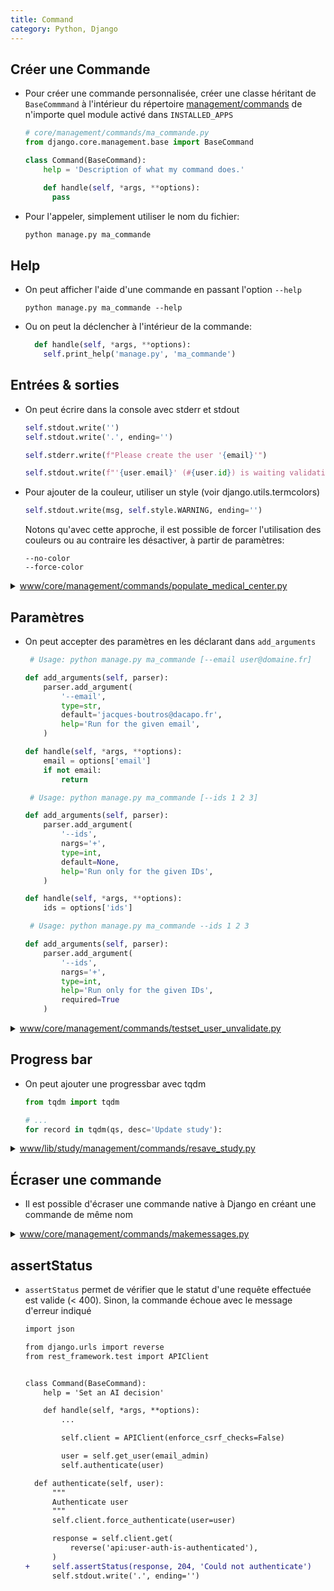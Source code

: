```yaml
---
title: Command
category: Python, Django
---
```


## Créer une Commande

* Pour créer une commande personnalisée, créer une classe héritant de `BaseCommmand` à l'intérieur du répertoire <ins>management/commands</ins> de n'importe quel module activé dans `INSTALLED_APPS`

  ``` python
  # core/management/commands/ma_commande.py
  from django.core.management.base import BaseCommand

  class Command(BaseCommand):
      help = 'Description of what my command does.'

      def handle(self, *args, **options):
        pass
  ```

* Pour l'appeler, simplement utiliser le nom du fichier:

  ``` bash
  python manage.py ma_commande
  ```

## Help

* On peut afficher l'aide d'une commande en passant l'option `--help`

  ```
  python manage.py ma_commande --help
  ```

* Ou on peut la déclencher à l'intérieur de la commande:

  ``` python
    def handle(self, *args, **options):
      self.print_help('manage.py', 'ma_commande')
  ```

## Entrées & sorties

* On peut écrire dans la console avec stderr et stdout

  ``` python
  self.stdout.write('')
  self.stdout.write('.', ending='')

  self.stderr.write(f"Please create the user '{email}'")

  self.stdout.write(f"'{user.email}' (#{user.id}) is waiting validation.")
  ```

* Pour ajouter de la couleur, utiliser un style
  (voir django.utils.termcolors)

  ``` python
  self.stdout.write(msg, self.style.WARNING, ending='')
  ```

  Notons qu'avec cette approche, il est possible de forcer l'utilisation des couleurs ou au contraire les désactiver, à partir de paramètres:

  ```
  --no-color
  --force-color
  ```

<details>
  <summary>
    <ins>www/core/management/commands/populate_medical_center.py</ins>
  </summary>
  <br>

  <pre lang="python">
  from django.core.management.base import BaseCommand

  from core.models.medical_center import MedicalCenter

  class Command(BaseCommand):
      """
      Usage: python manage.py populate_medical_center
      """
      help = 'Populate the database with init data for Medical Centers.'

      def handle(self, *args, **options):
          MedicalCenter.objects.all().delete()

          self.medical_center(
              name='CHU Nice',
              address_name='CHU DE NICE – Hôpital Pasteur 1',
              address_name_comp=(
                  'Service de Pneumologie – Oncologie Thoracique '
                  'et Soins Intensifs Respiratoires'
              ),
              address_text='30 Voie Romaine, 06000 Nice',
              finess='060785003',
              phone='04 92 03 77 67',
          )
          self.medical_center(
              name='Centre de radiologie Nice',
              address_text='Vallon de La Lauvette, 06300 Nice',
          )
          self.stdout.write('')

      def medical_center(self, **kwargs):
          MedicalCenter(**kwargs).save()

          self.stdout.write('.', ending='')
  </pre>
</details>

## Paramètres

* On peut accepter des paramètres en les déclarant dans `add_arguments`

  ``` python
   # Usage: python manage.py ma_commande [--email user@domaine.fr]

  def add_arguments(self, parser):
      parser.add_argument(
          '--email',
          type=str,
          default='jacques-boutros@dacapo.fr',
          help='Run for the given email',
      )

  def handle(self, *args, **options):
      email = options['email']
      if not email:
          return
  ```

  ``` python
   # Usage: python manage.py ma_commande [--ids 1 2 3]

  def add_arguments(self, parser):
      parser.add_argument(
          '--ids',
          nargs='+',
          type=int,
          default=None,
          help='Run only for the given IDs',
      )

  def handle(self, *args, **options):
      ids = options['ids']
  ```

  ``` python
   # Usage: python manage.py ma_commande --ids 1 2 3

  def add_arguments(self, parser):
      parser.add_argument(
          '--ids',
          nargs='+',
          type=int,
          help='Run only for the given IDs',
          required=True
      )
  ```

<details>
  <summary>
    <ins>www/core/management/commands/testset_user_unvalidate.py</ins>
  </summary>
  <br>

  <pre lang="python">
  from django.core.management.base import BaseCommand

  from core.models.user import User


  class Command(BaseCommand):
      help = 'Mark a user account as waiting validation'

      def add_arguments(self, parser):
          parser.add_argument(
              '--email',
              type=str,
              default='jacques-boutros@dacapo.fr',
              help='Run for the given email',
          )

      def handle(self, *args, **options):
          email = options['email']
          if not email:
              return

          try:
              user = User.objects.get(email=email)
          except User.DoesNotExist:
              self.stderr.write(f"Please create the user '{email}'")
              return

          self._update(user)

      def _update(self, user):
          user.is_active = False
          user.is_waiting_validation = True
          user.save(update_fields=[
              'is_active',
              'is_waiting_validation',
          ])

          self.stdout.write(f"'{user.email}' (#{user.id}) is waiting validation.")
  </pre>
</details>

## Progress bar

* On peut ajouter une progressbar avec tqdm

  ``` python
  from tqdm import tqdm

  # ...
  for record in tqdm(qs, desc='Update study'):
  ```

<details>
  <summary>
    <ins>www/lib/study/management/commands/resave_study.py</ins>
  </summary>
  <br>
  
  <pre lang="python">
  from tqdm import tqdm

  from django.core.management.base import BaseCommand

  from lib.study.models import Study


  class Command(BaseCommand):
      help = 'Resave all studies to process pre/post save hooks again'

      def add_arguments(self, parser):
          parser.add_argument(
              '--ids',
              nargs='+',
              type=int,
              default=None,
              help='Run only for the given IDs',
          )

      def handle(self, *args, **options):
          if ids := options['ids']:
              qs = Study.objects.filter(id__in=ids)
          else:
              qs = Study.objects.all()

          for record in tqdm(qs, desc='Update study'):
              record.save()
  </pre>
</details>

## Écraser une commande

* Il est possible d'écraser une commande native à Django en créant une commande de même nom

<details>
  <summary>
    <ins>www/core/management/commands/makemessages.py</ins>
  </summary>
  <br>

  <pre lang="python">
  from django.core.management.commands import makemessages


  class Command(makemessages.Command):
      msgmerge_options = ['-q', '--previous', '--no-fuzzy-matching']
  </pre>
</details>

## assertStatus

* `assertStatus` permet de vérifier que le statut d'une requête effectuée est valide (< 400).
  Sinon, la commande échoue avec le message d'erreur indiqué

  ``` diff
  import json

  from django.urls import reverse
  from rest_framework.test import APIClient


  class Command(BaseCommand):
      help = 'Set an AI decision'

      def handle(self, *args, **options):
          ...

          self.client = APIClient(enforce_csrf_checks=False)

          user = self.get_user(email_admin)
          self.authenticate(user)

    def authenticate(self, user):
        """
        Authenticate user
        """
        self.client.force_authenticate(user=user)

        response = self.client.get(
            reverse('api:user-auth-is-authenticated'),
        )
  +     self.assertStatus(response, 204, 'Could not authenticate')
        self.stdout.write('.', ending='')
  ```
